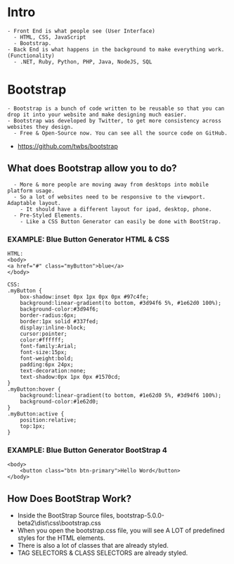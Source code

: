 # Intro
    - Front End is what people see (User Interface)
      - HTML, CSS, JavaScript
      - Bootstrap.
    - Back End is what happens in the background to make everything work. (Functionality)
      - .NET, Ruby, Python, PHP, Java, NodeJS, SQL

# Bootstrap
    - Bootstrap is a bunch of code written to be reusable so that you can drop it into your website and make designing much easier. 
    - Bootstrap was developed by Twitter, to get more consistency across websites they design. 
      - Free & Open-Source now. You can see all the source code on GitHub.
-  https://github.com/twbs/bootstrap

## What does Bootstrap allow you to do?
	  - More & more people are moving away from desktops into mobile platform usage.
	  - So a lot of websites need to be responsive to the viewport. Adaptable layout.
	    - It should have a different layout for ipad, desktop, phone.
	  - Pre-Styled Elements.
	    - Like a CSS Button Generator can easily be done with BootStrap.

### EXAMPLE: Blue Button Generator HTML & CSS
	HTML: 
	<body>
	<a href="#" class="myButton">blue</a>
	</body>

	CSS: 
	.myButton {
		box-shadow:inset 0px 1px 0px 0px #97c4fe;
		background:linear-gradient(to bottom, #3d94f6 5%, #1e62d0 100%);
		background-color:#3d94f6;
		border-radius:6px;
		border:1px solid #337fed;
		display:inline-block;
		cursor:pointer;
		color:#ffffff;
		font-family:Arial;
		font-size:15px;
		font-weight:bold;
		padding:6px 24px;
		text-decoration:none;
		text-shadow:0px 1px 0px #1570cd;
	}
	.myButton:hover {
		background:linear-gradient(to bottom, #1e62d0 5%, #3d94f6 100%);
		background-color:#1e62d0;
	}
	.myButton:active {
		position:relative;
		top:1px;
	}


### EXAMPLE: Blue Button Generator BootStrap 4
	<body>
	    <button class="btn btn-primary">Hello Word</button>
	</body>

## How Does BootStrap Work?
- Inside the BootStrap Source files, bootstrap-5.0.0-beta2\dist\css\bootstrap.css
- When you open the bootstrap.css file, you will see A LOT of predefined styles for the HTML elements. 
- There is also a lot of classes that are already styled. 
- TAG SELECTORS & CLASS SELECTORS are already styled. 
